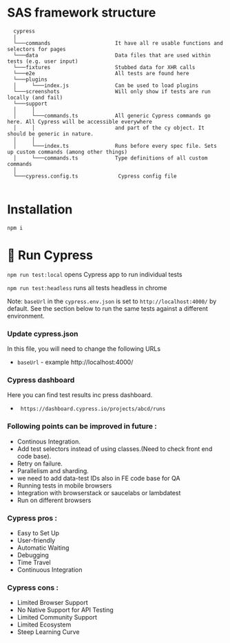# SAS framework structure

```
  cypress
  |
  └───commands                     It have all re usable functions and selectors for pages
  └───data                         Data files that are used within tests (e.g. user input)
  └───fixtures                     Stubbed data for XHR calls
  └───e2e                          All tests are found here
  └───plugins
  │     └───index.js               Can be used to load plugins
  └───screenshots                  Will only show if tests are run locally (and fail)
  └───support
  │     │
  │     └───commands.ts            All generic Cypress commands go here. All Cypress will be accessible everywhere
  │     │                          and part of the cy object. It should be generic in nature.
  │     │
  │     └───index.ts               Runs before every spec file. Sets up custom commands (among other things)
  │     └───commands.ts            Type definitions of all custom commands
  │
  └───cypress.config.ts             Cypress config file
  
```
# Installation

`npm i`

# 🏃 Run Cypress

`npm run test:local` opens Cypress app to run individual tests

`npm run test:headless` runs all tests headless in chrome

Note: `baseUrl` in the `cypress.env.json` is set to `http://localhost:4000/` by default. See the section below to run the same tests against a different environment.

### Update cypress.json
In this file, you will need to change the following URLs
- `baseUrl` - example http://localhost:4000/

### Cypress dashboard 
Here you can find test results inc press dashboard.

- ` https://dashboard.cypress.io/projects/abcd/runs`



### Following points can be improved in future :

- Continous Integration.
- Add test selectors instead of using classes.(Need to check front end code base).
- Retry on failure.
- Parallelism and sharding.
- we need to add data-test IDs also in FE code base for QA
- Running tests in mobile browsers
- Integration with browserstack or saucelabs or lambdatest
- Run on different browsers


### Cypress pros :
- Easy to Set Up
- User-friendly
- Automatic Waiting
- Debugging
- Time Travel
- Continuous Integration

### Cypress cons :
- Limited Browser Support
- No Native Support for API Testing
- Limited Community Support
- Limited Ecosystem
- Steep Learning Curve


